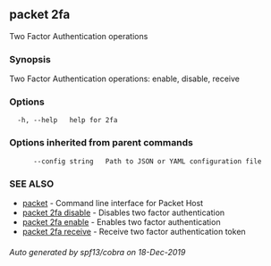 ## packet 2fa

Two Factor Authentication operations

### Synopsis

Two Factor Authentication operations: enable, disable, receive

### Options

```
  -h, --help   help for 2fa
```

### Options inherited from parent commands

```
      --config string   Path to JSON or YAML configuration file
```

### SEE ALSO

* [packet](packet.md)	 - Command line interface for Packet Host
* [packet 2fa disable](packet_2fa_disable.md)	 - Disables two factor authentication
* [packet 2fa enable](packet_2fa_enable.md)	 - Enables two factor authentication
* [packet 2fa receive](packet_2fa_receive.md)	 - Receive two factor authentication token

###### Auto generated by spf13/cobra on 18-Dec-2019
